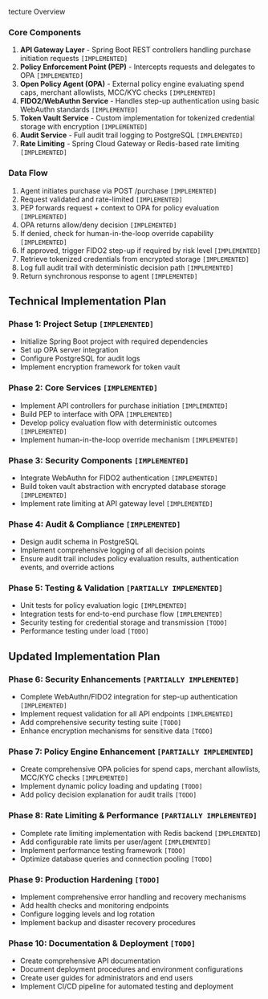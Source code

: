 tecture Overview

### Core Components

1. __API Gateway Layer__ - Spring Boot REST controllers handling purchase initiation requests `[IMPLEMENTED]`
2. __Policy Enforcement Point (PEP)__ - Intercepts requests and delegates to OPA `[IMPLEMENTED]`
3. __Open Policy Agent (OPA)__ - External policy engine evaluating spend caps, merchant allowlists, MCC/KYC checks `[IMPLEMENTED]`
4. __FIDO2/WebAuthn Service__ - Handles step-up authentication using basic WebAuthn standards `[IMPLEMENTED]`
5. __Token Vault Service__ - Custom implementation for tokenized credential storage with encryption `[IMPLEMENTED]`
6. __Audit Service__ - Full audit trail logging to PostgreSQL `[IMPLEMENTED]`
7. __Rate Limiting__ - Spring Cloud Gateway or Redis-based rate limiting `[IMPLEMENTED]`

### Data Flow

1. Agent initiates purchase via POST /purchase `[IMPLEMENTED]`
2. Request validated and rate-limited `[IMPLEMENTED]`
3. PEP forwards request + context to OPA for policy evaluation `[IMPLEMENTED]`
4. OPA returns allow/deny decision `[IMPLEMENTED]`
5. If denied, check for human-in-the-loop override capability `[IMPLEMENTED]`
6. If approved, trigger FIDO2 step-up if required by risk level `[IMPLEMENTED]`
7. Retrieve tokenized credentials from encrypted storage `[IMPLEMENTED]`
8. Log full audit trail with deterministic decision path `[IMPLEMENTED]`
9. Return synchronous response to agent `[IMPLEMENTED]`

## Technical Implementation Plan

### Phase 1: Project Setup `[IMPLEMENTED]`

- Initialize Spring Boot project with required dependencies
- Set up OPA server integration
- Configure PostgreSQL for audit logs
- Implement encryption framework for token vault

### Phase 2: Core Services `[IMPLEMENTED]`

- Implement API controllers for purchase initiation `[IMPLEMENTED]`
- Build PEP to interface with OPA `[IMPLEMENTED]`
- Develop policy evaluation flow with deterministic outcomes `[IMPLEMENTED]`
- Implement human-in-the-loop override mechanism `[IMPLEMENTED]`

### Phase 3: Security Components `[IMPLEMENTED]`

- Integrate WebAuthn for FIDO2 authentication `[IMPLEMENTED]`
- Build token vault abstraction with encrypted database storage `[IMPLEMENTED]`
- Implement rate limiting at API gateway level `[IMPLEMENTED]`

### Phase 4: Audit & Compliance `[IMPLEMENTED]`

- Design audit schema in PostgreSQL
- Implement comprehensive logging of all decision points
- Ensure audit trail includes policy evaluation results, authentication events, and override actions

### Phase 5: Testing & Validation `[PARTIALLY IMPLEMENTED]`

- Unit tests for policy evaluation logic `[IMPLEMENTED]`
- Integration tests for end-to-end purchase flow `[IMPLEMENTED]`
- Security testing for credential storage and transmission `[TODO]`
- Performance testing under load `[TODO]`

## Updated Implementation Plan

### Phase 6: Security Enhancements `[PARTIALLY IMPLEMENTED]`

- Complete WebAuthn/FIDO2 integration for step-up authentication `[IMPLEMENTED]`
- Implement request validation for all API endpoints `[IMPLEMENTED]`
- Add comprehensive security testing suite `[TODO]`
- Enhance encryption mechanisms for sensitive data `[TODO]`

### Phase 7: Policy Engine Enhancement `[PARTIALLY IMPLEMENTED]`

- Create comprehensive OPA policies for spend caps, merchant allowlists, MCC/KYC checks `[IMPLEMENTED]`
- Implement dynamic policy loading and updating `[TODO]`
- Add policy decision explanation for audit trails `[TODO]`

### Phase 8: Rate Limiting & Performance `[PARTIALLY IMPLEMENTED]`

- Complete rate limiting implementation with Redis backend `[IMPLEMENTED]`
- Add configurable rate limits per user/agent `[IMPLEMENTED]`
- Implement performance testing framework `[TODO]`
- Optimize database queries and connection pooling `[TODO]`

### Phase 9: Production Hardening `[TODO]`

- Implement comprehensive error handling and recovery mechanisms
- Add health checks and monitoring endpoints
- Configure logging levels and log rotation
- Implement backup and disaster recovery procedures

### Phase 10: Documentation & Deployment `[TODO]`

- Create comprehensive API documentation
- Document deployment procedures and environment configurations
- Create user guides for administrators and end users
- Implement CI/CD pipeline for automated testing and deployment

